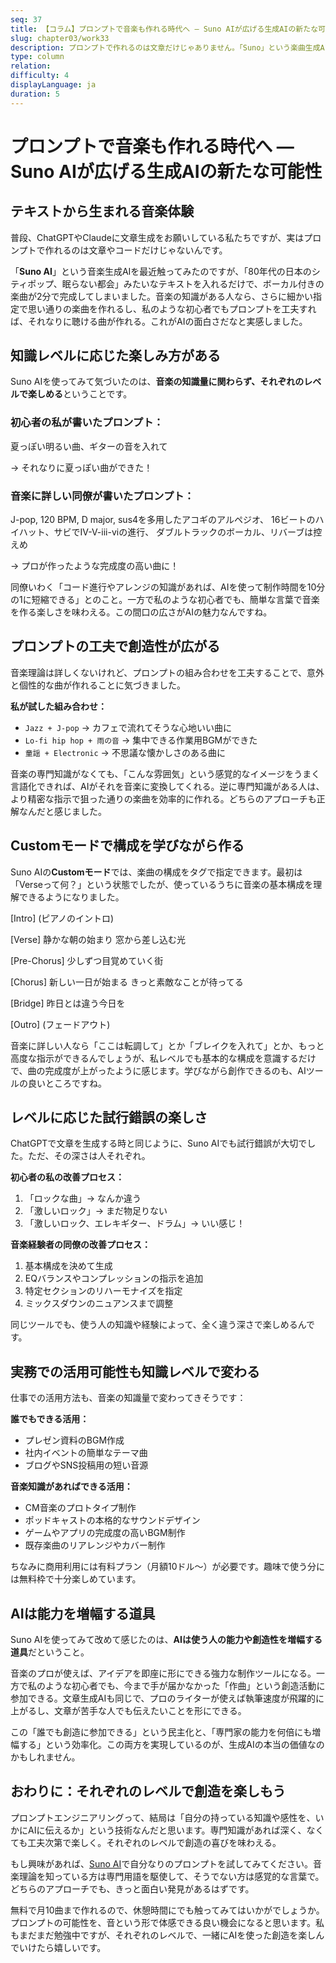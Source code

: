 ```yaml
---
seq: 37
title: 【コラム】プロンプトで音楽も作れる時代へ ― Suno AIが広げる生成AIの新たな可能性
slug: chapter03/work33
description: プロンプトで作れるのは文章だけじゃありません。「Suno」という楽曲生成AIなら、「80年代の日本のシティポップ、眠らない都会」みたいなテキストから、ボーカル付きの楽曲が作れちゃいます。AIの創造性って本当にすごいんです。
type: column
relation: 
difficulty: 4
displayLanguage: ja
duration: 5
---
```




# プロンプトで音楽も作れる時代へ ― Suno AIが広げる生成AIの新たな可能性

## テキストから生まれる音楽体験

普段、ChatGPTやClaudeに文章生成をお願いしている私たちですが、実はプロンプトで作れるのは文章やコードだけじゃないんです。

「**Suno AI**」という音楽生成AIを最近触ってみたのですが、「80年代の日本のシティポップ、眠らない都会」みたいなテキストを入れるだけで、ボーカル付きの楽曲が2分で完成してしまいました。音楽の知識がある人なら、さらに細かい指定で思い通りの楽曲を作れるし、私のような初心者でもプロンプトを工夫すれば、それなりに聴ける曲が作れる。これがAIの面白さだなと実感しました。

## 知識レベルに応じた楽しみ方がある

Suno AIを使ってみて気づいたのは、**音楽の知識量に関わらず、それぞれのレベルで楽しめる**ということです。

### 初心者の私が書いたプロンプト：
夏っぽい明るい曲、ギターの音を入れて

→ それなりに夏っぽい曲ができた！

### 音楽に詳しい同僚が書いたプロンプト：
J-pop, 120 BPM, D major, sus4を多用したアコギのアルペジオ、 16ビートのハイハット、サビでIV-V-iii-viの進行、 ダブルトラックのボーカル、リバーブは控えめ

→ プロが作ったような完成度の高い曲に！

同僚いわく「コード進行やアレンジの知識があれば、AIを使って制作時間を10分の1に短縮できる」とのこと。一方で私のような初心者でも、簡単な言葉で音楽を作る楽しさを味わえる。この間口の広さがAIの魅力なんですね。

## プロンプトの工夫で創造性が広がる

音楽理論は詳しくないけれど、プロンプトの組み合わせを工夫することで、意外と個性的な曲が作れることに気づきました。

**私が試した組み合わせ：**
- `Jazz + J-pop` → カフェで流れてそうな心地いい曲に
- `Lo-fi hip hop + 雨の音` → 集中できる作業用BGMができた
- `童謡 + Electronic` → 不思議な懐かしさのある曲に

音楽の専門知識がなくても、「こんな雰囲気」という感覚的なイメージをうまく言語化できれば、AIがそれを音楽に変換してくれる。逆に専門知識がある人は、より精密な指示で狙った通りの楽曲を効率的に作れる。どちらのアプローチも正解なんだと感じました。

## Customモードで構成を学びながら作る

Suno AIの**Customモード**では、楽曲の構成をタグで指定できます。最初は「Verseって何？」という状態でしたが、使っているうちに音楽の基本構成を理解できるようになりました。

[Intro] (ピアノのイントロ)

[Verse] 静かな朝の始まり 窓から差し込む光

[Pre-Chorus] 少しずつ目覚めていく街

[Chorus] 新しい一日が始まる きっと素敵なことが待ってる

[Bridge] 昨日とは違う今日を

[Outro] (フェードアウト)


音楽に詳しい人なら「ここは転調して」とか「ブレイクを入れて」とか、もっと高度な指示ができるんでしょうが、私レベルでも基本的な構成を意識するだけで、曲の完成度が上がったように感じます。学びながら創作できるのも、AIツールの良いところですね。

## レベルに応じた試行錯誤の楽しさ

ChatGPTで文章を生成する時と同じように、Suno AIでも試行錯誤が大切でした。ただ、その深さは人それぞれ。

**初心者の私の改善プロセス：**
1. 「ロックな曲」→ なんか違う
2. 「激しいロック」→ まだ物足りない
3. 「激しいロック、エレキギター、ドラム」→ いい感じ！

**音楽経験者の同僚の改善プロセス：**
1. 基本構成を決めて生成
2. EQバランスやコンプレッションの指示を追加
3. 特定セクションのリハーモナイズを指定
4. ミックスダウンのニュアンスまで調整

同じツールでも、使う人の知識や経験によって、全く違う深さで楽しめるんです。

## 実務での活用可能性も知識レベルで変わる

仕事での活用方法も、音楽の知識量で変わってきそうです：

**誰でもできる活用：**
- プレゼン資料のBGM作成
- 社内イベントの簡単なテーマ曲
- ブログやSNS投稿用の短い音源

**音楽知識があればできる活用：**
- CM音楽のプロトタイプ制作
- ポッドキャストの本格的なサウンドデザイン
- ゲームやアプリの完成度の高いBGM制作
- 既存楽曲のリアレンジやカバー制作

ちなみに商用利用には有料プラン（月額10ドル〜）が必要です。趣味で使う分には無料枠で十分楽しめています。

## AIは能力を増幅する道具

Suno AIを使ってみて改めて感じたのは、**AIは使う人の能力や創造性を増幅する道具**だということ。

音楽のプロが使えば、アイデアを即座に形にできる強力な制作ツールになる。一方で私のような初心者でも、今まで手が届かなかった「作曲」という創造活動に参加できる。文章生成AIも同じで、プロのライターが使えば執筆速度が飛躍的に上がるし、文章が苦手な人でも伝えたいことを形にできる。

この「誰でも創造に参加できる」という民主化と、「専門家の能力を何倍にも増幅する」という効率化。この両方を実現しているのが、生成AIの本当の価値なのかもしれません。

## おわりに：それぞれのレベルで創造を楽しもう

プロンプトエンジニアリングって、結局は「自分の持っている知識や感性を、いかにAIに伝えるか」という技術なんだと思います。専門知識があれば深く、なくても工夫次第で楽しく。それぞれのレベルで創造の喜びを味わえる。

もし興味があれば、[Suno AI](https://suno.ai/)で自分なりのプロンプトを試してみてください。音楽理論を知っている方は専門用語を駆使して、そうでない方は感覚的な言葉で。どちらのアプローチでも、きっと面白い発見があるはずです。

無料で月10曲まで作れるので、休憩時間にでも触ってみてはいかがでしょうか。プロンプトの可能性を、音という形で体感できる良い機会になると思います。私もまだまだ勉強中ですが、それぞれのレベルで、一緒にAIを使った創造を楽しんでいけたら嬉しいです。